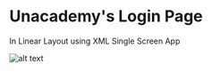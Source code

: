 # Unacademy's Login Page
In Linear Layout using XML
Single Screen App

![alt text](https://s31.postimg.cc/ehbss41e3/Git_Test.png)

